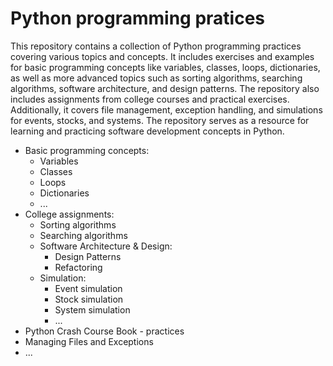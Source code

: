 # Python programming pratices
This repository contains a collection of Python programming practices covering various topics and concepts. It includes exercises and examples for basic programming concepts like variables, classes, loops, dictionaries, as well as more advanced topics such as sorting algorithms, searching algorithms, software architecture, and design patterns. The repository also includes assignments from college courses and practical exercises. Additionally, it covers file management, exception handling, and simulations for events, stocks, and systems. The repository serves as a resource for learning and practicing software development concepts in Python.

- Basic programming concepts:
  - Variables
  - Classes
  - Loops
  - Dictionaries
  - ...
- College assignments: 
  - Sorting algorithms
  - Searching algorithms
  - Software Architecture & Design:
    - Design Patterns
    - Refactoring
  - Simulation:
    - Event simulation
    - Stock simulation
    - System simulation
    - ...
- Python Crash Course Book - practices
- Managing Files and Exceptions
- ...
